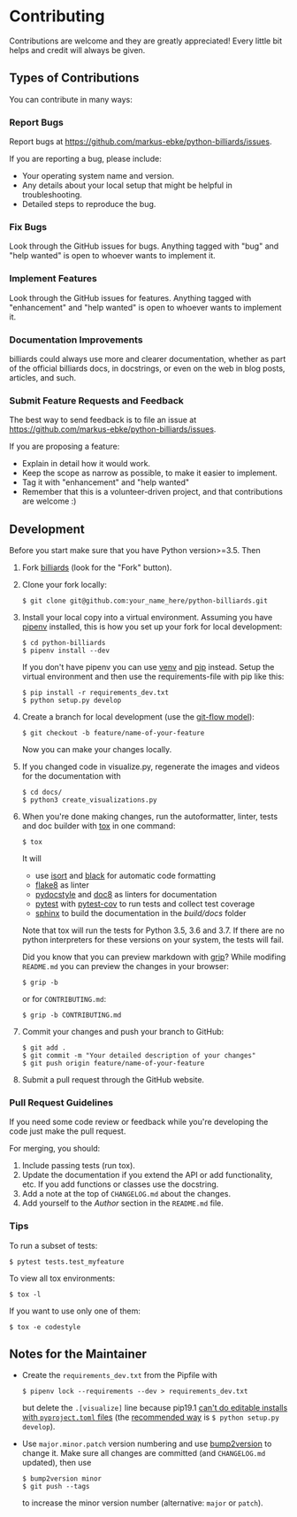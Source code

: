 # Contributing

Contributions are welcome and they are greatly appreciated!
Every little bit helps and credit will always be given.


## Types of Contributions

You can contribute in many ways:


### Report Bugs

Report bugs at https://github.com/markus-ebke/python-billiards/issues.

If you are reporting a bug, please include:

* Your operating system name and version.
* Any details about your local setup that might be helpful in troubleshooting.
* Detailed steps to reproduce the bug.


### Fix Bugs

Look through the GitHub issues for bugs. Anything tagged with "bug" and "help wanted" is open to whoever wants to implement it.


### Implement Features

Look through the GitHub issues for features. Anything tagged with "enhancement" and "help wanted" is open to whoever wants to implement it.


### Documentation Improvements

billiards could always use more and clearer documentation, whether as part of the official billiards docs, in docstrings, or even on the web in blog posts, articles, and such.


### Submit Feature Requests and Feedback

The best way to send feedback is to file an issue at https://github.com/markus-ebke/python-billiards/issues.

If you are proposing a feature:

* Explain in detail how it would work.
* Keep the scope as narrow as possible, to make it easier to implement.
* Tag it with "enhancement" and "help wanted"
* Remember that this is a volunteer-driven project, and that contributions are welcome :)


## Development

Before you start make sure that you have Python version>=3.5.
Then
1. Fork [billiards](https://github.com/markus-ebke/python-billiards) (look for the "Fork" button).
2. Clone your fork locally:
   ```shell
   $ git clone git@github.com:your_name_here/python-billiards.git
   ```
3. Install your local copy into a virtual environment.
   Assuming you have [pipenv](https://pypi.org/project/pipenv/) installed, this is how you set up your fork for local development:
   ```shell
   $ cd python-billiards
   $ pipenv install --dev
   ```
   If you don't have pipenv you can use [venv](https://docs.python.org/3/library/venv.html) and [pip](https://pypi.org/project/pip/) instead.
   Setup the virtual environment and then use the requirements-file with pip like this:
   ```shell
   $ pip install -r requirements_dev.txt
   $ python setup.py develop
   ```

4. Create a branch for local development (use the [git-flow model](https://nvie.com/posts/a-successful-git-branching-model/)):
   ```shell
   $ git checkout -b feature/name-of-your-feature
   ```
   Now you can make your changes locally.

5. If you changed code in visualize.py, regenerate the images and videos for the documentation with
   ```shell
   $ cd docs/
   $ python3 create_visualizations.py
   ```

6. When you're done making changes, run the autoformatter, linter, tests and doc builder with [tox](https://tox.readthedocs.io/en/latest/install.html) in one command:
   ```shell
   $ tox
   ```
   It will
     - use [isort](https://pypi.org/project/isort/) and [black](https://pypi.org/project/black/) for automatic code formatting
     - [flake8](https://pypi.org/project/flake8/) as linter
     - [pydocstyle](https://pypi.org/project/pydocstyle/) and [doc8](https://pypi.org/project/doc8/) as linters for documentation
     - [pytest](https://pypi.org/project/pytest/) with [pytest-cov](https://pypi.org/project/pytest-cov/) to run tests and collect test coverage
     - [sphinx](https://pypi.org/project/Sphinx/) to build the documentation in the _build/docs_ folder

   Note that tox will run the tests for Python 3.5, 3.6 and 3.7.
   If there are no python interpreters for these versions on your system, the tests will fail.

   Did you know that you can preview markdown with [grip](https://pypi.org/project/grip/)?
   While modifing `README.md` you can preview the changes in your browser:
   ```shell
   $ grip -b
   ```
   or for `CONTRIBUTING.md`:
   ```shell
   $ grip -b CONTRIBUTING.md
   ```

7. Commit your changes and push your branch to GitHub:
   ```shell
   $ git add .
   $ git commit -m "Your detailed description of your changes"
   $ git push origin feature/name-of-your-feature
   ```

8. Submit a pull request through the GitHub website.


### Pull Request Guidelines

If you need some code review or feedback while you're developing the code just make the pull request.

For merging, you should:
1. Include passing tests (run tox).
2. Update the documentation if you extend the API or add functionality, etc.
   If you add functions or classes use the docstring.
3. Add a note at the top of `CHANGELOG.md` about the changes.
4. Add yourself to the _Author_ section in the `README.md` file.


### Tips

To run a subset of tests:
```shell
$ pytest tests.test_myfeature
```

To view all tox environments:
```shell
$ tox -l
```

If you want to use only one of them:
```shell
$ tox -e codestyle
```


## Notes for the Maintainer

- Create the `requirements_dev.txt` from the Pipfile with
  ```shell
  $ pipenv lock --requirements --dev > requirements_dev.txt
  ```
  but delete the `.[visualize]` line because pip19.1 [can't do editable installs with ``pyproject.toml`` files](https://github.com/pypa/pip/issues/6375) (the [recommended way](https://setuptools.readthedocs.io/en/latest/setuptools.html#development-mode) is `$ python setup.py develop`).

- Use `major.minor.patch` version numbering and use [bump2version](https://pypi.org/project/bump2version/) to change it.
  Make sure all changes are committed (and `CHANGELOG.md` updated), then use
  ```shell
  $ bump2version minor
  $ git push --tags
  ```
  to increase the minor version number (alternative: `major` or `patch`).
